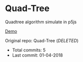 # Quad-Tree

Quadtree algorithm simulate in p5js

[Demo](https://hoangtran0410.github.io/p5js-playground/2018/quadtree/)

Original repo: Quad-Tree (*DELETED*)
+ Total commits: 5
+ Last commit: 01-04-2018